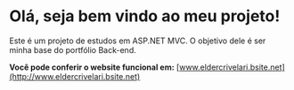 # Olá, seja bem vindo ao meu projeto!

Este é um projeto de estudos em ASP.NET MVC. O objetivo dele é ser minha base do portfólio Back-end.

**Você pode conferir o website funcional em:** [www.eldercrivelari.bsite.net](http://www.eldercrivelari.bsite.net)
